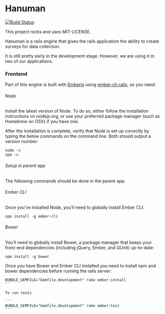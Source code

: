 Hanuman
========

[![Build Status](https://travis-ci.org/kristenhazard/hanuman.svg?branch=master)](https://travis-ci.org/kristenhazard/hanuman)

This project rocks and uses MIT-LICENSE.

Hanuman is a rails engine that gives the rails application the ability to create surveys for data collection.

It is still pretty early in the development stage. However, we are using it in two of our applications.



### Frontend

Part of this engine is built with [Emberjs](http://emberjs.com/) using [ember-cli-rails](https://github.com/thoughtbot/ember-cli-rails), so you need:

###### Node

Install the latest version of Node. To do so, either follow the installation instructions on nodejs.org, or use your preferred package manager (such as Homebrew on OSX) if you have one.

After the installation is complete, verify that Node is set up correctly by typing the below commands on the command line. Both should output a version number:

````
node -v
npm -v
````

###### Setup in parent app

The following commands should be done in the parent app.

###### Ember CLI

Once you’ve installed Node, you’ll need to globally install Ember CLI:

````
npm install -g ember-cli
````

###### Bower

You’ll need to globally install Bower, a package manager that keeps your front-end dependencies (including jQuery, Ember, and QUnit) up-to-date:

````
npm install -g bower
````

Once you have Bower and Ember CLI installed you need to install npm and bower dependencies before running the rails server:

````
BUNDLE_GEMFILE="Gemfile.development" rake ember:install
```

To run tests

```
BUNDLE_GEMFILE="Gemfile.development" rake ember:test
```
